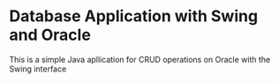# Database Application with Swing and Oracle 

This is a simple Java apllication for CRUD operations on Oracle with the Swing interface